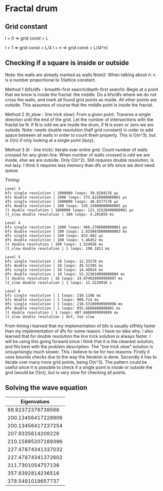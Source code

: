 # Fractal drum

## Grid constant

l = 0 => grid const = L

l = 1 => grid const = L/4
l = n => grid const = L/(4^n)

## Checking if a square is inside or outside

Note: the walls are already marked as walls
Note2: When talking about n: n is a number proportional to 1/lattice constant.

Method 1 (bfs/dfs - breadth-first search/depth-first search):
    Begin at a point that we know is inside the fractal: the middle. Do a bfs/dfs where we do not cross the walls, and mark all found grid points as inside. All other points are outside. This assumes of course that the middle point is inside the fractal.

Method 2 (lt_slow - line trick slow):
    From a given point. Traverse a single direction until the end of the grid. Let the number of intersections with the fractal be N. If N is odd we are inside the drum, if N is even or zero we are outside. Note: needs double resolution (half grid constant) in order to add space between all walls in order to count them properly. This is O(n^3), but is O(n) if only looking at a single point (lazy).

Method 3 (lt - line trick):
    Iterate over entire grid. Count number of walls crossed for any given line. When number of walls crossed is odd we are inside, else we are outside. Only O(n^2). Still requires double resolution, is not lazy. I think it requires less memory than dfs or bfs since we dont need queue.


Timing:
```
Level 3
bfs single resolution | 1000000 loops: 39.8294176 µs
bfs double resolution | 1000 loops: 275.8226000000001 µs
dfs single resolution | 1000000 loops: 48.8377178 µs
dfs double resolution | 100 loops: 335.32000000000005 µs
lt double resolution | 1000000 loops: 121.31520490000001 µs
lt_slow double resolution | 100 loops: 4.201659 ms

Level 4
bfs single resolution | 1000 loops: 666.2706000000001 µs
bfs double resolution | 100 loops: 2.8250930000000003 ms
dfs single resolution | 100 loops: 832.682 µs
dfs double resolution | 100 loops: 3.46452 ms
lt double resolution | 100 loops: 1.524936 ms
lt_slow double resolution | 1 loops: 190.1811 ms

Level 5
bfs single resolution | 10 loops: 12.33178 ms
bfs double resolution | 10 loops: 49.52395 ms
dfs single resolution | 10 loops: 14.40914 ms
dfs double resolution | 10 loops: 53.323010000000004 ms
lt double resolution | 10 loops: 24.074039999999997 ms
lt_slow double resolution | 1 loops: 12.3228916 s

Level 6
bfs single resolution | 1 loops: 210.1188 ms
bfs double resolution | 1 loops: 909.714 ms
dfs single resolution | 1 loops: 210.53109999999998 ms
dfs double resolution | 1 loops: 855.6668000000001 ms
lt double resolution | 1 loops: 407.8406999999999 ms
lt_slow double resolution | dnf, too slow
```

From timing i learned that my implementation of bfs is usually slifhtly faster than my implementation of dfs for some reason. I have no idea why. I also learned that for double resolution the line trick solution is always faster. I will be using this going forward since i think that it is the cleanest solution, and fits best with the problem description. The "line trick slow" solution is unsuprisingly much slower. This i believe to be for two reasons. Firstly it uses bounds checks due to the way the iteration is done. Secondly it has to iterate over many more grid points, being O(n^3). The pattern could be useful since it is possible to check if a single point is inside or outside the grid (would be O(n)), but is very slow for checking all points.

## Solving the wave equation

| Eigenvalues        |
| ------------------ |
| 88.92372376739566  |
| 200.13456417228906 |
| 200.13456417237254 |
| 207.9335614209226  |
| 210.15895207169396 |
| 227.47874341337032 |
| 227.47874341372602 |
| 311.7301054757136  |
| 357.6392814236516  |
| 378.5491019657737  |